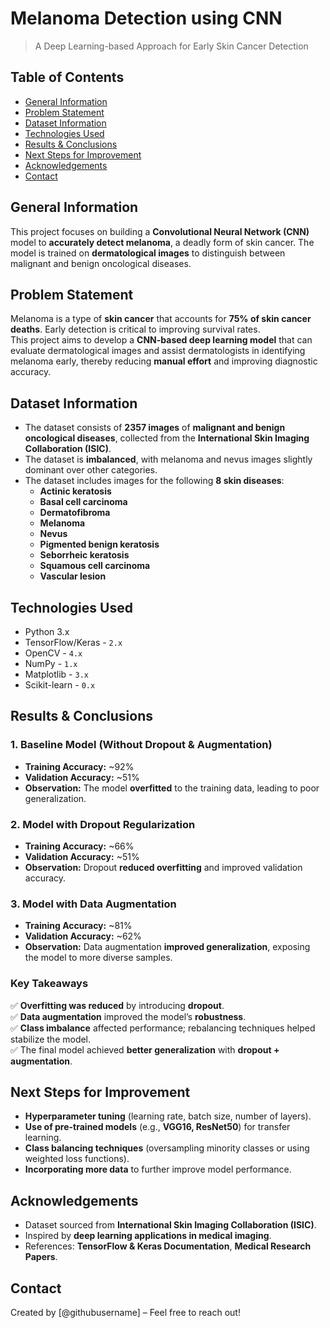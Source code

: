 # **Melanoma Detection using CNN**  
> A Deep Learning-based Approach for Early Skin Cancer Detection  

## **Table of Contents**  
* [General Information](#general-information)  
* [Problem Statement](#problem-statement)  
* [Dataset Information](#dataset-information)  
* [Technologies Used](#technologies-used)  
* [Results & Conclusions](#results--conclusions)  
* [Next Steps for Improvement](#next-steps-for-improvement)  
* [Acknowledgements](#acknowledgements)  
* [Contact](#contact)  

## **General Information**  
This project focuses on building a **Convolutional Neural Network (CNN)** model to **accurately detect melanoma**, a deadly form of skin cancer. The model is trained on **dermatological images** to distinguish between malignant and benign oncological diseases.  

## **Problem Statement**  
Melanoma is a type of **skin cancer** that accounts for **75% of skin cancer deaths**. Early detection is critical to improving survival rates.  
This project aims to develop a **CNN-based deep learning model** that can evaluate dermatological images and assist dermatologists in identifying melanoma early, thereby reducing **manual effort** and improving diagnostic accuracy.  

## **Dataset Information**  
- The dataset consists of **2357 images** of **malignant and benign oncological diseases**, collected from the **International Skin Imaging Collaboration (ISIC)**.  
- The dataset is **imbalanced**, with melanoma and nevus images slightly dominant over other categories.  
- The dataset includes images for the following **8 skin diseases**:  
  - **Actinic keratosis**  
  - **Basal cell carcinoma**  
  - **Dermatofibroma**  
  - **Melanoma**  
  - **Nevus**  
  - **Pigmented benign keratosis**  
  - **Seborrheic keratosis**  
  - **Squamous cell carcinoma**  
  - **Vascular lesion**  

## **Technologies Used**  
- Python 3.x  
- TensorFlow/Keras - `2.x`  
- OpenCV - `4.x`  
- NumPy - `1.x`  
- Matplotlib - `3.x`  
- Scikit-learn - `0.x`  

## **Results & Conclusions**  
### **1. Baseline Model (Without Dropout & Augmentation)**  
- **Training Accuracy:** ~92%  
- **Validation Accuracy:** ~51%  
- **Observation:** The model **overfitted** to the training data, leading to poor generalization.  

### **2. Model with Dropout Regularization**  
- **Training Accuracy:** ~66%  
- **Validation Accuracy:** ~51%  
- **Observation:** Dropout **reduced overfitting** and improved validation accuracy.  

### **3. Model with Data Augmentation**  
- **Training Accuracy:** ~81%  
- **Validation Accuracy:** ~62%  
- **Observation:** Data augmentation **improved generalization**, exposing the model to more diverse samples.  

### **Key Takeaways**  
✅ **Overfitting was reduced** by introducing **dropout**.  
✅ **Data augmentation** improved the model’s **robustness**.  
✅ **Class imbalance** affected performance; rebalancing techniques helped stabilize the model.  
✅ The final model achieved **better generalization** with **dropout + augmentation**.  

## **Next Steps for Improvement**  
- **Hyperparameter tuning** (learning rate, batch size, number of layers).  
- **Use of pre-trained models** (e.g., **VGG16, ResNet50**) for transfer learning.  
- **Class balancing techniques** (oversampling minority classes or using weighted loss functions).  
- **Incorporating more data** to further improve model performance.  

## **Acknowledgements**  
- Dataset sourced from **International Skin Imaging Collaboration (ISIC)**.  
- Inspired by **deep learning applications in medical imaging**.  
- References: **TensorFlow & Keras Documentation**, **Medical Research Papers**.  

## **Contact**  
Created by [@githubusername] – Feel free to reach out!  


